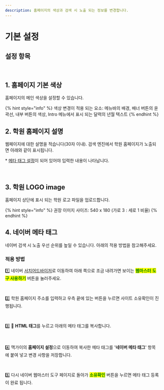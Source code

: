 ```yaml
---
description: 홈페이지의 색상과 검색 시 노출 되는 정보를 변경합니다.
---
```


# 기본 설정

## 설정 항목

<figure><img src="../../.gitbook/assets/홈페이지 기본 설정 (1).png" alt=""><figcaption></figcaption></figure>

## 1. 홈페이지 기본 색상

홈페이지의 메인 색상을 설정할 수 있습니다.&#x20;

{% hint style="info" %}
색상 변경이 적용 되는 요소: 메뉴바의 배경, 배너 버튼의 윤곽선, 내부 버튼의 색상, Intro 메뉴에서 표시 되는 달력의 년월 텍스트
{% endhint %}

## 2. 학원 홈페이지 설명

웹페이지에 대한 설명을 적습니다(30자 이내). 검색 엔진에서 학원 홈페이지가 노출되면 아래와 같이 표시됩니다.

\* [메타 태그 설정](basic-settings.md#4.)이 되어 있어야 입력한 내용이 나타납니다.

<figure><img src="../../.gitbook/assets/홈페이지 설명 예시.png" alt=""><figcaption></figcaption></figure>

## 3. 학원 LOGO image

홈페이지 상단에 표시 되는 학원 로고 파일을 업로드합니다.&#x20;

{% hint style="info" %}
권장 이미지 사이즈: 540 x 180 (가로 3 : 세로 1 비율)
{% endhint %}

## 4. 네이버 메타 태그

네이버 검색 시 노출 우선 순위를 높일 수 있습니다. 아래의 적용 방법을 참고해주세요.&#x20;

### 적용 방법

1️⃣ 네이버 [서치어드바이저](https://searchadvisor.naver.com/)로 이동하여 아래 쪽으로 조금 내려가면 보이는 <mark style="color:green;">**웹마스터 도구 사용하기**</mark> 버튼을 눌러주세요.

<figure><img src="../../.gitbook/assets/웹마스터 도구.png" alt=""><figcaption></figcaption></figure>

2️⃣ 학원 홈페이지 주소를 입력하고 우측 끝에 있는 버튼을 누르면 사이트 소유확인이 진행됩니다.

<figure><img src="../../.gitbook/assets/사이트 등록.png" alt=""><figcaption></figcaption></figure>

3️⃣ 🔘 **HTML 태그**를 누르고 아래의 메타 태그를 복사합니다.

<figure><img src="../../.gitbook/assets/사이트 소유확인.png" alt=""><figcaption></figcaption></figure>

4️⃣ 맥가이의 **홈페이지 설정**으로 이동하여 복사한 메타 태그를 '**네이버 메타 태그**' 항목 에 붙여 넣고 변경 사항을 저장합니다.

<figure><img src="../../.gitbook/assets/메타 태그 붙여넣기 (1).png" alt=""><figcaption></figcaption></figure>

5️⃣ 다시 네이버 웹마스터 도구 페이지로 돌아가 <mark style="color:green;">**소유확인**</mark> 버튼을 누르면 메타 태그 등록이 완료 됩니다.
